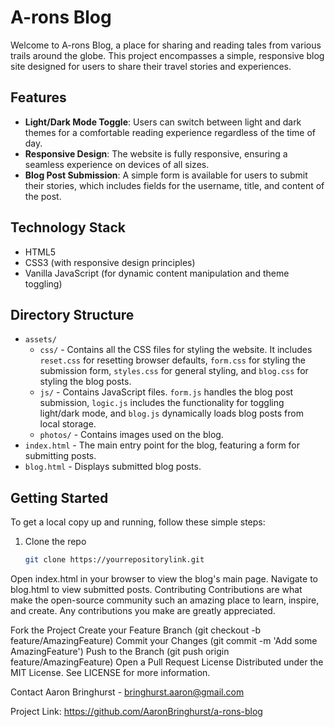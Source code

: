 # A-rons Blog

Welcome to A-rons Blog, a place for sharing and reading tales from various trails around the globe. This project encompasses a simple, responsive blog site designed for users to share their travel stories and experiences.

## Features

- **Light/Dark Mode Toggle**: Users can switch between light and dark themes for a comfortable reading experience regardless of the time of day.
- **Responsive Design**: The website is fully responsive, ensuring a seamless experience on devices of all sizes.
- **Blog Post Submission**: A simple form is available for users to submit their stories, which includes fields for the username, title, and content of the post.

## Technology Stack

- HTML5
- CSS3 (with responsive design principles)
- Vanilla JavaScript (for dynamic content manipulation and theme toggling)

## Directory Structure

- `assets/`
  - `css/` - Contains all the CSS files for styling the website. It includes `reset.css` for resetting browser defaults, `form.css` for styling the submission form, `styles.css` for general styling, and `blog.css` for styling the blog posts.
  - `js/` - Contains JavaScript files. `form.js` handles the blog post submission, `logic.js` includes the functionality for toggling light/dark mode, and `blog.js` dynamically loads blog posts from local storage.
  - `photos/` - Contains images used on the blog.
- `index.html` - The main entry point for the blog, featuring a form for submitting posts.
- `blog.html` - Displays submitted blog posts.

## Getting Started

To get a local copy up and running, follow these simple steps:

1. Clone the repo
   ```sh
   git clone https://yourrepositorylink.git
Open index.html in your browser to view the blog's main page.
Navigate to blog.html to view submitted posts.
Contributing
Contributions are what make the open-source community such an amazing place to learn, inspire, and create. Any contributions you make are greatly appreciated.

Fork the Project
Create your Feature Branch (git checkout -b feature/AmazingFeature)
Commit your Changes (git commit -m 'Add some AmazingFeature')
Push to the Branch (git push origin feature/AmazingFeature)
Open a Pull Request
License
Distributed under the MIT License. See LICENSE for more information.

Contact
Aaron Bringhurst - bringhurst.aaron@gmail.com

Project Link: https://github.com/AaronBringhurst/a-rons-blog